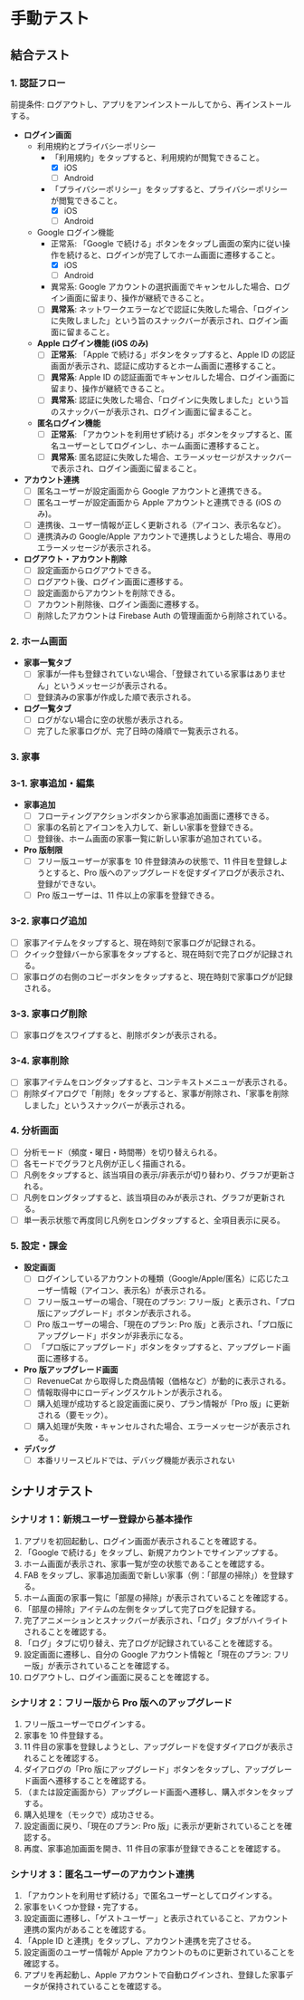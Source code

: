 # 手動テスト

## 結合テスト

### 1. 認証フロー

前提条件: ログアウトし、アプリをアンインストールしてから、再インストールする。

- **ログイン画面**
  - 利用規約とプライバシーポリシー
    - 「利用規約」をタップすると、利用規約が閲覧できること。
      - [x] iOS
      - [ ] Android
    - 「プライバシーポリシー」をタップすると、プライバシーポリシーが閲覧できること。
      - [x] iOS
      - [ ] Android
  - Google ログイン機能
    - 正常系: 「Google で続ける」ボタンをタップし画面の案内に従い操作を続けると、ログインが完了してホーム画面に遷移すること。
      - [x] iOS
      - [ ] Android
    - 異常系: Google アカウントの選択画面でキャンセルした場合、ログイン画面に留まり、操作が継続できること。
    - [ ] **異常系**: ネットワークエラーなどで認証に失敗した場合、「ログインに失敗しました」という旨のスナックバーが表示され、ログイン画面に留まること。
  - **Apple ログイン機能 (iOS のみ)**
    - [ ] **正常系**: 「Apple で続ける」ボタンをタップすると、Apple ID の認証画面が表示され、認証に成功するとホーム画面に遷移すること。
    - [ ] **異常系**: Apple ID の認証画面でキャンセルした場合、ログイン画面に留まり、操作が継続できること。
    - [ ] **異常系**: 認証に失敗した場合、「ログインに失敗しました」という旨のスナックバーが表示され、ログイン画面に留まること。
  - **匿名ログイン機能**
    - [ ] **正常系**: 「アカウントを利用せず続ける」ボタンをタップすると、匿名ユーザーとしてログインし、ホーム画面に遷移すること。
    - [ ] **異常系**: 匿名認証に失敗した場合、エラーメッセージがスナックバーで表示され、ログイン画面に留まること。
- **アカウント連携**
  - [ ] 匿名ユーザーが設定画面から Google アカウントと連携できる。
  - [ ] 匿名ユーザーが設定画面から Apple アカウントと連携できる (iOS のみ)。
  - [ ] 連携後、ユーザー情報が正しく更新される（アイコン、表示名など）。
  - [ ] 連携済みの Google/Apple アカウントで連携しようとした場合、専用のエラーメッセージが表示される。
- **ログアウト・アカウント削除**
  - [ ] 設定画面からログアウトできる。
  - [ ] ログアウト後、ログイン画面に遷移する。
  - [ ] 設定画面からアカウントを削除できる。
  - [ ] アカウント削除後、ログイン画面に遷移する。
  - [ ] 削除したアカウントは Firebase Auth の管理画面から削除されている。

### 2. ホーム画面

- **家事一覧タブ**
  - [ ] 家事が一件も登録されていない場合、「登録されている家事はありません」というメッセージが表示される。
  - [ ] 登録済みの家事が作成した順で表示される。
- **ログ一覧タブ**
  - [ ] ログがない場合に空の状態が表示される。
  - [ ] 完了した家事ログが、完了日時の降順で一覧表示される。

### 3. 家事

### 3-1. 家事追加・編集

- **家事追加**
  - [ ] フローティングアクションボタンから家事追加画面に遷移できる。
  - [ ] 家事の名前とアイコンを入力して、新しい家事を登録できる。
  - [ ] 登録後、ホーム画面の家事一覧に新しい家事が追加されている。
- **Pro 版制限**
  - [ ] フリー版ユーザーが家事を 10 件登録済みの状態で、11 件目を登録しようとすると、Pro 版へのアップグレードを促すダイアログが表示され、登録ができない。
  - [ ] Pro 版ユーザーは、11 件以上の家事を登録できる。

### 3-2. 家事ログ追加

- [ ] 家事アイテムをタップすると、現在時刻で家事ログが記録される。
- [ ] クイック登録バーから家事をタップすると、現在時刻で完了ログが記録される。
- [ ] 家事ログの右側のコピーボタンをタップすると、現在時刻で家事ログが記録される。

### 3-3. 家事ログ削除

- [ ] 家事ログをスワイプすると、削除ボタンが表示される。

### 3-4. 家事削除

- [ ] 家事アイテムをロングタップすると、コンテキストメニューが表示される。
- [ ] 削除ダイアログで「削除」をタップすると、家事が削除され、「家事を削除しました」というスナックバーが表示される。

### 4. 分析画面

- [ ] 分析モード（頻度・曜日・時間帯）を切り替えられる。
- [ ] 各モードでグラフと凡例が正しく描画される。
- [ ] 凡例をタップすると、該当項目の表示/非表示が切り替わり、グラフが更新される。
- [ ] 凡例をロングタップすると、該当項目のみが表示され、グラフが更新される。
- [ ] 単一表示状態で再度同じ凡例をロングタップすると、全項目表示に戻る。

### 5. 設定・課金

- **設定画面**
  - [ ] ログインしているアカウントの種類（Google/Apple/匿名）に応じたユーザー情報（アイコン、表示名）が表示される。
  - [ ] フリー版ユーザーの場合、「現在のプラン: フリー版」と表示され、「プロ版にアップグレード」ボタンが表示される。
  - [ ] Pro 版ユーザーの場合、「現在のプラン: Pro 版」と表示され、「プロ版にアップグレード」ボタンが非表示になる。
  - [ ] 「プロ版にアップグレード」ボタンをタップすると、アップグレード画面に遷移する。
- **Pro 版アップグレード画面**
  - [ ] RevenueCat から取得した商品情報（価格など）が動的に表示される。
  - [ ] 情報取得中にローディングスケルトンが表示される。
  - [ ] 購入処理が成功すると設定画面に戻り、プラン情報が「Pro 版」に更新される（要モック）。
  - [ ] 購入処理が失敗・キャンセルされた場合、エラーメッセージが表示される。
- **デバッグ**
  - [ ] 本番リリースビルドでは、デバッグ機能が表示されない

## シナリオテスト

### シナリオ 1：新規ユーザー登録から基本操作

1. アプリを初回起動し、ログイン画面が表示されることを確認する。
2. 「Google で続ける」をタップし、新規アカウントでサインアップする。
3. ホーム画面が表示され、家事一覧が空の状態であることを確認する。
4. FAB をタップし、家事追加画面で新しい家事（例：「部屋の掃除」）を登録する。
5. ホーム画面の家事一覧に「部屋の掃除」が表示されていることを確認する。
6. 「部屋の掃除」アイテムの左側をタップして完了ログを記録する。
7. 完了アニメーションとスナックバーが表示され、「ログ」タブがハイライトされることを確認する。
8. 「ログ」タブに切り替え、完了ログが記録されていることを確認する。
9. 設定画面に遷移し、自分の Google アカウント情報と「現在のプラン: フリー版」が表示されていることを確認する。
10. ログアウトし、ログイン画面に戻ることを確認する。

### シナリオ 2：フリー版から Pro 版へのアップグレード

1. フリー版ユーザーでログインする。
2. 家事を 10 件登録する。
3. 11 件目の家事を登録しようとし、アップグレードを促すダイアログが表示されることを確認する。
4. ダイアログの「Pro 版にアップグレード」ボタンをタップし、アップグレード画面へ遷移することを確認する。
5. （または設定画面から）アップグレード画面へ遷移し、購入ボタンをタップする。
6. 購入処理を（モックで）成功させる。
7. 設定画面に戻り、「現在のプラン: Pro 版」に表示が更新されていることを確認する。
8. 再度、家事追加画面を開き、11 件目の家事が登録できることを確認する。

### シナリオ 3：匿名ユーザーのアカウント連携

1. 「アカウントを利用せず続ける」で匿名ユーザーとしてログインする。
2. 家事をいくつか登録・完了する。
3. 設定画面に遷移し、「ゲストユーザー」と表示されていること、アカウント連携の案内があることを確認する。
4. 「Apple ID と連携」をタップし、アカウント連携を完了させる。
5. 設定画面のユーザー情報が Apple アカウントのものに更新されていることを確認する。
6. アプリを再起動し、Apple アカウントで自動ログインされ、登録した家事データが保持されていることを確認する。
